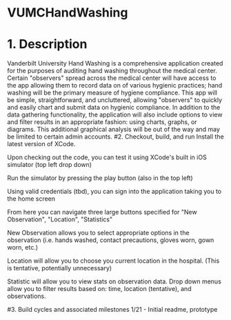 # VUMCHandWashing
# 1. Description
Vanderbilt University Hand Washing is a comprehensive application created for the purposes of auditing hand washing throughout the medical center. Certain "observers" spread across the medical center will have access to the app allowing them to record data on of various hygienic practices; hand washing will be the primary measure of hygiene compliance. This app will be simple, straightforward, and uncluttered, allowing "observers" to quickly and easily chart and submit data on hygienic compliance. In addition to the data gathering functionality, the application will also include options to view and filter results in an appropriate fashion: using charts, graphs, or diagrams. This additional graphical analysis will be out of the way and may be limited to certain admin accounts.
#2. Checkout, build, and run
Install the latest version of XCode.

Upon checking out the code, you can test it using XCode's built in iOS simulator (top left drop down)

Run the simulator by pressing the play button (also in the top left)

Using valid credentials (tbd), you can sign into the application taking you to the home screen

From here you can navigate three large buttons specified for "New Observation", "Location", "Statistics"

New Observation allows you to select appropriate options in the observation (i.e. hands washed, contact precautions, gloves worn, gown worn, etc.)

Location will allow you to choose you current location in the hospital. (This is tentative, potentially unnecessary)

Statistic will allow you to view stats on observation data. Drop down menus allow you to filter results based on: time, location (tentative), and observations.

#3. Build cycles and associated milestones
1/21 - Initial readme, prototype
